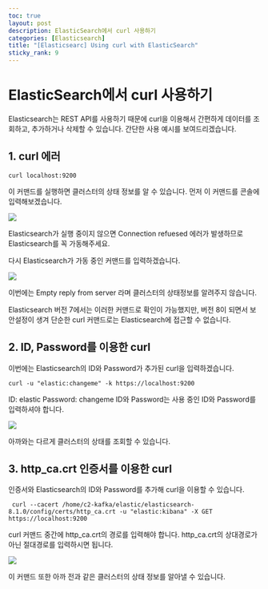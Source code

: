 ```yaml
---
toc: true
layout: post
description: ElasticSearch에서 curl 사용하기
categories: [Elasticsearch]
title: "[Elasticsearc] Using curl with ElasticSearch"
sticky_rank: 9
---
```


# ElasticSearch에서 curl 사용하기

Elasticsearch는 REST API를 사용하기 때문에
curl을 이용해서 간편하게 데이터를 조회하고, 추가하거나 삭제할 수 있습니다.
간단한 사용 예시를 보여드리겠습니다.

## 1. curl 에러

```shell
curl localhost:9200
```

이 커맨드를 실행하면 클러스터의 상태 정보를 알 수 있습니다.
먼저 이 커맨드를 콘솔에 입력해보겠습니다.

![]({{site.baseurl}}/images/curl1.PNG)

Elasticsearch가 실행 중이지 않으면
Connection refuesed 에러가 발생하므로 Elasticsearch를 꼭 가동해주세요.

다시 Elasticsearch가 가동 중인 커맨드를 입력하겠습니다.

![]({{site.baseurl}}/images/curl2.PNG)

이번에는 Empty reply from server 라며
클러스터의 상태정보를 알려주지 않습니다.

Elasticsearch 버전 7에서는 이러한 커맨드로 확인이 가능했지만,
버전 8이 되면서 보안설정이 생겨 단순한 curl 커맨드로는
Elasticsearch에 접근할 수 없습니다.

## 2. ID, Password를 이용한 curl

이번에는 Elasticsearch의 ID와 Password가 추가된 curl을 입력하겠습니다.

```shell
curl -u "elastic:changeme" -k https://localhost:9200
```

ID: elastic
Password: changeme
ID와 Password는 사용 중인 ID와 Password를 입력하셔야 합니다.

![]({{site.baseurl}}/images/curl3.PNG)

아까와는 다르게 클러스터의 상태를 조회할 수 있습니다.

## 3. http_ca.crt 인증서를 이용한 curl

인증서와 Elasticsearch의 ID와 Password를 추가해 curl을 이용할 수 있습니다.

```shell
 curl --cacert /home/c2-kafka/elastic/elasticsearch-8.1.0/config/certs/http_ca.crt -u "elastic:kibana" -X GET https://localhost:9200
```

curl 커맨드 중간에 http_ca.crt의 경로를 입력해야 합니다.
http_ca.crt의 상대경로가 아닌 절대경로를 입력하시면 됩니다.

![]({{site.baseurl}}/images/curl4.PNG)

이 커맨드 또한 아까 전과 같은 클러스터의 상태 정보를 알아낼 수 있습니다.
